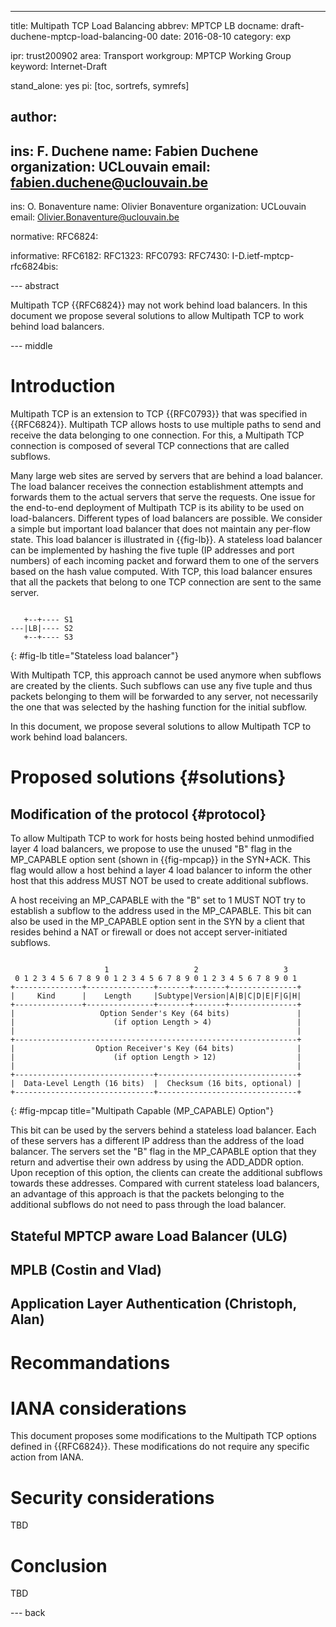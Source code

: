 ---
title: Multipath TCP Load Balancing
abbrev: MPTCP LB
docname: draft-duchene-mptcp-load-balancing-00
date: 2016-08-10
category: exp


ipr: trust200902
area: Transport
workgroup: MPTCP Working Group
keyword: Internet-Draft

stand_alone: yes
pi: [toc, sortrefs, symrefs]

author:
 -
  ins: F. Duchene
  name: Fabien Duchene
  organization: UCLouvain
  email: fabien.duchene@uclouvain.be
 -
  ins: O. Bonaventure
  name: Olivier Bonaventure
  organization: UCLouvain
  email: Olivier.Bonaventure@uclouvain.be


normative:
  RFC6824:

informative:
  RFC6182:
  RFC1323:
  RFC0793:
  RFC7430:
  I-D.ietf-mptcp-rfc6824bis:

--- abstract

Multipath TCP {{RFC6824}} may not work behind load balancers. 
In this document we propose several solutions to allow Multipath TCP
to work behind load balancers.

--- middle

Introduction
============

Multipath TCP is an extension to TCP {{RFC0793}} that was specified
in {{RFC6824}}. Multipath TCP allows hosts to use multiple paths
to send and receive the data belonging to one connection. For this,
a Multipath TCP connection is composed of several TCP connections that
are called subflows. 

Many large web sites are served by servers that are behind a load balancer.
The load balancer receives the connection establishment attempts and
forwards them to the actual servers that serve the requests. One issue for
the end-to-end deployment of Multipath TCP is its ability to be used on
load-balancers. Different types of load balancers are possible. We consider
a simple but important load balancer that does not maintain any per-flow
state. This load balancer is illustrated in
{{fig-lb}}. A stateless load balancer can be implemented by hashing
the five tuple (IP addresses and port numbers) of each incoming packet
and forward them to one of the servers based on the hash value computed.
With TCP, this load balancer ensures that all the packets that belong to
one TCP connection are sent to the same server.


~~~~

   +--+---- S1
---|LB|---- S2
   +--+---- S3

~~~~
{: #fig-lb title="Stateless load balancer"}


With Multipath TCP, this approach cannot be used anymore when subflows are
created by the clients. Such subflows can use any five tuple and thus packets
belonging to them will be forwarded to any server, not necessarily the
one that was selected by the hashing function for the initial subflow.

In this document, we propose several solutions to allow Multipath TCP to work
behind load balancers.

Proposed solutions {#solutions}
=========================

Modification of the protocol {#protocol}
----------------------------

To allow Multipath TCP to work for hosts being hosted behind unmodified
layer 4 load balancers, we propose to use the unused \"B\" flag in the
MP\_CAPABLE  option sent (shown in {{fig-mpcap}} in the SYN+ACK. 
This flag would allow a host behind a layer 4 load balancer to inform 
the other host that this address  MUST NOT be used to create 
additional subflows.

A host receiving an MP\_CAPABLE with the \"B\" set to 1 MUST NOT try to 
establish a subflow to the address used in the MP\_CAPABLE. This bit can
also be used in the MP\_CAPABLE option sent in the SYN by a client that
resides behind a NAT or firewall or does not accept server-initiated 
subflows.

~~~~~~~~~~~~~~~~~~~~~~

                     1                   2                   3
 0 1 2 3 4 5 6 7 8 9 0 1 2 3 4 5 6 7 8 9 0 1 2 3 4 5 6 7 8 9 0 1
+---------------+---------------+-------+-------+---------------+
|     Kind      |    Length     |Subtype|Version|A|B|C|D|E|F|G|H|
+---------------+---------------+-------+-------+---------------+
|                   Option Sender's Key (64 bits)               |
|                      (if option Length > 4)                   |
|                                                               |
+---------------------------------------------------------------+
|                  Option Receiver's Key (64 bits)              |
|                      (if option Length > 12)                  |
|                                                               |
+-------------------------------+-------------------------------+
|  Data-Level Length (16 bits)  |  Checksum (16 bits, optional) |
+-------------------------------+-------------------------------+

~~~~~~~~~~~~~~~~~~~~~~
{: #fig-mpcap title="Multipath Capable (MP_CAPABLE) Option"}

This bit can be used by the servers behind a stateless load balancer.
Each of these servers has a different IP address than the address of the
load balancer. The servers set the \"B\" flag in the MP\_CAPABLE
option that they return and advertise their own address by using the 
ADD\_ADDR option. Upon reception of this option, the clients can
create the additional subflows towards these addresses. Compared with
current stateless load balancers, an advantage of this approach is
that the packets belonging to the additional subflows do not need
to pass through the load balancer.

Stateful MPTCP aware Load Balancer (ULG)
------------------------------------------


MPLB (Costin and Vlad)
----------------------


Application Layer Authentication (Christoph, Alan)
--------------------------------------------------


Recommandations
================

IANA considerations
===================

This document proposes some modifications to the Multipath TCP options
defined in {{RFC6824}}. These modifications do not require any
specific action from IANA.

Security considerations
=======================

TBD

Conclusion
==========

TBD

--- back


